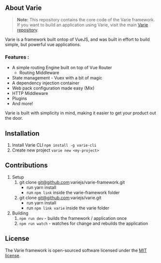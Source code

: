 ## About Varie


> **Note:** This repository contains the core code of the Varie framework. If you want to build an application using Varie, visit the main [Varie repository](https://github.com/variejs/varie).


Varie is a framework built ontop of VueJS, and was built in effort to build simple, but powerful vue applications.

### Features : 
 
- A simple routing Engine built on top of Vue Router
    - Routing Middleware
- State management - Vuex with a bit of magic
- A dependency injection container 
- Web pack configuration made easy (Mix)
- HTTP Middleware
- Plugins
- And more!

Varie is built with simplicity in mind, making it easier to get your product out the door.

## Installation

1. Install Varie CLI
    `npm install -g varie-cli`
2. Create new project
    `varie new <my-project>`

## Contributions
1. Setup
    1. git clone git@github.com:variejs/varie-framework.git 
        * run yarn install
        * run `npm link` inside the varie-framework folder
    2. git clone git@github.com:variejs/varie.git
        * run yarn install
        * run `npm link varie` inside the varie folder
2. Building
    1. `npm run dev` - builds the framework / application once
    2. `npm run watch` - watches for change and rebuilds the application

## License

The Varie framework is open-sourced software licensed under the [MIT license](http://opensource.org/licenses/MIT).

